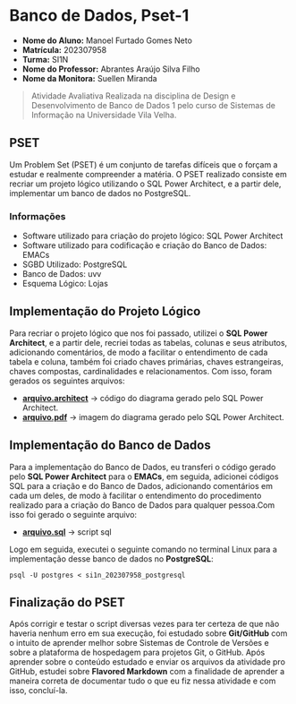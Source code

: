 # Banco de Dados, Pset-1
* **Nome do Aluno:** Manoel Furtado Gomes Neto
* **Matrícula:** 202307958
* **Turma:** SI1N
* **Nome do Professor:** Abrantes Araújo Silva Filho
* **Nome da Monitora:** Suellen Miranda

> Atividade Avaliativa Realizada na disciplina de Design e Desenvolvimento de Banco de Dados 1 pelo curso de Sistemas de Informação na Universidade Vila Velha.

## PSET
Um Problem Set (PSET) é um conjunto de tarefas difíceis que o forçam a estudar e realmente compreender a matéria. O PSET realizado consiste em recriar um projeto lógico utilizando o SQL Power Architect, e a partir dele, implementar um banco de dados no PostgreSQL.

### Informações
* Software utilizado para criação do projeto lógico: SQL Power Architect
* Software utilizado para codificação e criação do Banco de Dados: EMACs
* SGBD Utilizado: PostgreSQL
* Banco de Dados: uvv
* Esquema Lógico: Lojas

## Implementação do Projeto Lógico
Para recriar o projeto lógico que nos foi passado, utilizei o **SQL Power Architect**, e a partir dele, recriei todas as tabelas, colunas e seus atributos, adicionando comentários, de modo a facilitar o entendimento de cada tabela e coluna, também foi criado chaves primárias, chaves estrangeiras, chaves compostas, cardinalidades e relacionamentos. Com isso, foram gerados os seguintes arquivos:

* **[arquivo.architect](https://github.com/oManoelNeto/uvv_bd1_si1n/blob/main/pset1/si1n_202307958_postgresql.architect)** -> código do diagrama gerado pelo SQL Power Architect.
* **[arquivo.pdf](https://github.com/oManoelNeto/uvv_bd1_si1n/blob/main/pset1/si1n_202307958_postgresql.pdf)** -> imagem do diagrama gerado pelo SQL Power Architect.

## Implementação do Banco de Dados
 Para a implementação do Banco de Dados, eu transferi o código gerado pelo **SQL Power Architect** para o **EMACs**, em seguida, adicionei códigos SQL para a criação e do Banco de Dados, adicionando comentários em cada um deles, de modo à facilitar o entendimento do procedimento realizado para a criação do Banco de Dados para qualquer pessoa.Com isso foi gerado o seguinte arquivo:
 * **[arquivo.sql](https://github.com/oManoelNeto/uvv_bd1_si1n/blob/main/pset1/si1n_202307958_postgresql.sql)** -> script sql
 
 Logo em seguida, executei o seguinte comando no terminal Linux para a implementação desse banco de dados no **PostgreSQL**:

```
psql -U postgres < si1n_202307958_postgresql
```

 ## Finalização do PSET
 
 Após corrigir e testar o script diversas vezes para ter certeza de que não haveria nenhum erro em sua execução, foi estudado sobre **Git/GitHub** com o intuito de aprender melhor sobre Sistemas de Controle de Versões e sobre a plataforma de hospedagem para projetos Git, o GitHub. Após aprender sobre o conteúdo estudado e enviar os arquivos da atividade pro GitHub, estudei sobre **Flavored Markdown** com a finalidade de aprender a maneira correta de documentar tudo o que eu fiz nessa atividade e com isso, concluí-la.
 
